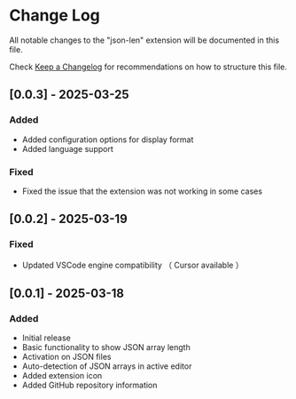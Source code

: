 # Change Log

All notable changes to the "json-len" extension will be documented in this file.

Check [Keep a Changelog](http://keepachangelog.com/) for recommendations on how to structure this file.

## [0.0.3] - 2025-03-25

### Added
- Added configuration options for display format
- Added language support

### Fixed
- Fixed the issue that the extension was not working in some cases

## [0.0.2] - 2025-03-19


### Fixed
- Updated VSCode engine compatibility （ Cursor available ）

## [0.0.1] - 2025-03-18

### Added
- Initial release
- Basic functionality to show JSON array length
- Activation on JSON files
- Auto-detection of JSON arrays in active editor
- Added extension icon
- Added GitHub repository information